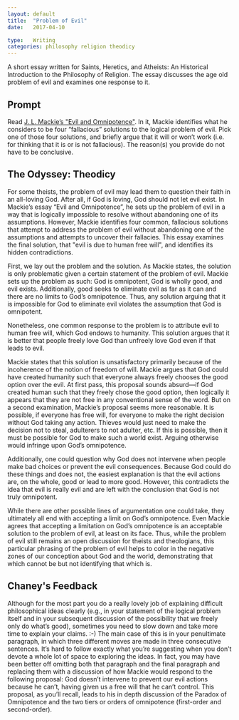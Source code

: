 ```yaml
---
layout: default
title:  "Problem of Evil"
date:   2017-04-10

type:   Writing
categories: philosophy religion theodicy
---
```

A short essay written for Saints, Heretics, and Atheists: An Historical Introduction to the Philosophy of Religion. The essay discusses the age old problem of evil and examines one response to it. 

## Prompt

Read <a href="http://www.ditext.com/mackie/evil.html">J. L. Mackie’s "Evil and Omnipotence"</a>. In it, Mackie identifies what he considers to be four “fallacious” solutions to the logical problem of evil. Pick one of those four solutions, and briefly argue that it will or won’t work (i.e. for thinking that it is or is not fallacious). The reason(s) you provide do not have to be conclusive. 

## The Odyssey: Theodicy

<span data-balloon="Chaney: You’re quite right that the problem of evil leads some theists to question their faith in such a God! But these sentences aren’t actually necessary to include. For the problem of evil concerns God’s omnibenevolence, not his love. In general, you should try to omit sentences that don’t contribute in a straightforward way to the argument of the paper (as I’m sure you know)." data-balloon-length="xlarge">For some theists, the problem of evil may lead them to question their faith in an all-loving God. After all, if God is loving, God should not let evil exist.</span> In Mackie’s essay “Evil and Omnipotence”, he sets up the problem of evil in a way that is logically impossible to resolve without abandoning one of its assumptions. However, Mackie identifies four common, fallacious solutions that attempt to address the problem of evil without abandoning one of the assumptions and attempts to uncover their fallacies. This essay examines the final solution, that "evil is due to human free will", and identifies its hidden contradictions. 

First, we lay out the problem and the solution. As Mackie states, the solution is only problematic given a certain statement of the problem of evil. Mackie sets up the problem as such: God is omnipotent, God is wholly good, and evil exists. Additionally, <span data-balloon="Chaney: Or a good being eliminates evil as far as it can. His statement of this principle is a bit peculiar. For sometimes he says good itself eliminates evil as far as it can (as though good were an agent that can eliminate things?). Other times he says a good being or thing eliminates evil as far as it can (which makes more sense). I think his considered view, which renders the application to God more comprehensible, is that a good being or thing eliminates evil as far as it can." data-balloon-length="xlarge">good seeks to eliminate evil as far as it can and there are no limits to God’s omnipotence</span>. Thus, any solution arguing that it is impossible for God to eliminate evil violates the assumption that God is omnipotent. 

Nonetheless, one common response to the problem is to attribute evil to human free will, which God endows to humanity. <span data-balloon="Chaney: Or freely act in general. The price for free action in general, the solution goes, is occasional (maybe even frequent) evil." data-balloon-length="xlarge">This solution argues that it is better that people freely love God than unfreely love God even if that leads to evil</span>. 

<span data-balloon="Chaney: In fact, you don’t actually need this sentence. You’re totally right that Mackie says this. However, he doesn’t end up arguing that the notion of free will is incoherent (he’s says it’s too big of an issue to get into in this specific paper), and what you say in the rest of the paragraph is separate from that view." data-balloon-length="xlarge">Mackie states that this solution is unsatisfactory</span> primarily because of the incoherence of the notion of freedom of will. Mackie argues that God could have created humanity such that everyone always freely chooses the good option over the evil. At first pass, this proposal sounds absurd—if God created human such that they freely chose the good option, then logically it appears that they are not free in any conventional sense of the word. But on a second examination, Mackie’s proposal seems more reasonable. It is possible, if everyone has free will, for everyone to make the right decision without God taking any action. Thieves would just need to make the decision not to steal, adulterers to not adulter, etc. If this is possible, then it must be possible for God to make such a world exist. Arguing otherwise would infringe upon God’s omnipotence. 

<span data-balloon="Chaney: I don’t completely follow your thinking in this paragraph. Are you presenting another reason to think that the existence of evil is incompatible with the traditional conception of God? Here are three suggestions. 1. Do slow down a bit in presenting these claims, objections and replies. If I follow, the first sentence presents a problem for the compatibility thesis (i.e., the thesis that there is no logical incompatibility). The second sentence objects to that supposed problem. The third sentence replies to that objection. Those three different moves could really be spelled out in more detail. 2. If you spelled out these moves in more detail, you would be able to explain the connection between sentences two and three more clearly. For how exactly does the fact that putatively evil actions lead to more good show that they aren’t really evil after all? 3. One of the ideas Mackie considers in his paper, and spends a good amount of space on, is that God cannot intervene to prevent people’s free actions. This is different from the situation you describe in sentence two, namely that God could intervene but doesn’t. You might have considered what Mackie would say about this idea. He associates it with an interesting Paradox of Omnipotence." data-balloon-length="xlarge">Additionally, one could question why God does not intervene when people make bad choices or prevent the evil consequences. Because God could do these things and does not, the easiest explanation is that the evil actions are, on the whole, good or lead to more good. However, this contradicts the idea that evil is really evil and are left with the conclusion that God is not truly omnipotent</span>. 

While there are other possible lines of argumentation one could take, they ultimately all end with accepting a limit on God’s omnipotence. Even Mackie agrees that accepting a limitation on God’s omnipotence is an acceptable solution to the problem of evil, at least on its face. Thus, while the problem of evil still remains an open discussion for theists and theologians, this particular phrasing of the problem of evil helps to color in the negative zones of our conception about God and the world, demonstrating that which cannot be but not identifying that which is. 

## Chaney's Feedback

Although for the most part you do a really lovely job of explaining difficult philosophical ideas clearly (e.g., in your statement of the logical problem itself and in your subsequent discussion of the possibility that we freely only do what’s good), sometimes you need to slow down and take more time to explain your claims. :-) The main case of this is in your penultimate paragraph, in which three different moves are made in three consecutive sentences. It’s hard to follow exactly what you’re suggesting when you don’t devote a whole lot of space to exploring the ideas. In fact, you may have been better off omitting both that paragraph and the final paragraph and replacing them with a discussion of how Mackie would respond to the following proposal: God doesn’t intervene to prevent our evil actions because he can’t, having given us a free will that he can’t control. This proposal, as you’ll recall, leads to his in depth discussion of the Paradox of Omnipotence and the two tiers or orders of omnipotence (first-order and second-order).
